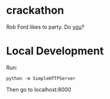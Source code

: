 crackathon
==========

Rob Ford likes to party. Do [you](http://robfordthegame.com)?


# Local Development

Run:
```
python -m SimpleHTTPServer
```

Then go to localhost:8000


